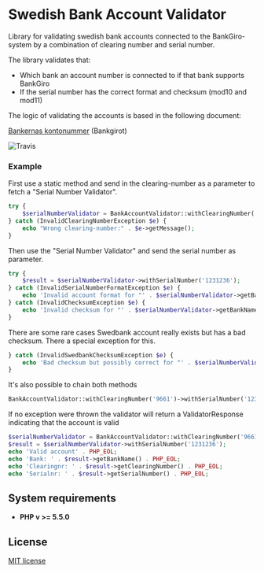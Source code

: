 # Swedish Bank Account Validator

Library for validating swedish bank accounts connected to the BankGiro-system by a combination of clearing number
and serial number.

The library validates that:
* Which bank an account number is connected to if that bank supports BankGiro
* If the serial number has the correct format and checksum (mod10 and mod11)

The logic of validating the accounts is based in the following document:

[Bankernas kontonummer](https://www.bankgirot.se/globalassets/dokument/anvandarmanualer/bankernaskontonummeruppbyggnad_anvandarmanual_sv.pdf) (Bankgirot)

![Travis](https://travis-ci.org/olanorlander/swedish-bank-account-validator.svg)

### Example
First use a static method and send in the clearing-number as a parameter to fetch a "Serial Number Validator".
```php
try {
    $serialNumberValidator = BankAccountValidator::withClearingNumber('9661');
} catch (InvalidClearingNumberException $e) {
    echo "Wrong clearing-number:" . $e->getMessage();
}
```

Then use the "Serial Number Validator" and send the serial number as parameter.
```php
try {
    $result = $serialNumberValidator->withSerialNumber('1231236');
} catch (InvalidSerialNumberFormatException $e) {
    echo 'Invalid account format for "' . $serialNumberValidator->getBankName() . '": ' . $e->getMessage();
} catch (InvalidChecksumException $e) {
    echo 'Invalid checksum for "' . $serialNumberValidator->getBankName() . '": ' . $e->getMessage();
}
```
There are some rare cases Swedbank account really exists but has a bad checksum. There a special exception
 for this.
```php
} catch (InvalidSwedbankChecksumException $e) {
    echo 'Bad checksum but possibly correct for "' . $serialNumberValidator->getBankName() . '": ' . $e->getMessage();
}
```

It's also possible to chain both methods
```php
BankAccountValidator::withClearingNumber('9661')->withSerialNumber('1231236');
```

If no exception were thrown the validator will return a ValidatorResponse indicating that the account is valid
```php
$serialNumberValidator = BankAccountValidator::withClearingNumber('9661');
$result = $serialNumberValidator->withSerialNumber('1231236');
echo 'Valid account' . PHP_EOL;
echo 'Bank: ' . $result->getBankName() . PHP_EOL;
echo 'Clearingnr: ' . $result->getClearingNumber() . PHP_EOL;
echo 'Serialnr: ' . $result->getSerialNumber() . PHP_EOL;

```

## System requirements
- **PHP v >= 5.5.0**

## License

[MIT license](http://opensource.org/licenses/MIT)